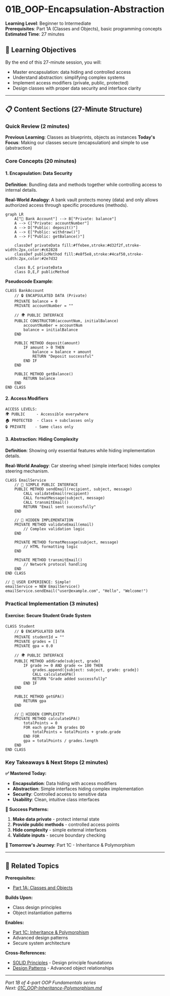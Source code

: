 # 01B_OOP-Encapsulation-Abstraction

**Learning Level**: Beginner to Intermediate  
**Prerequisites**: Part 1A (Classes and Objects), basic programming concepts  
**Estimated Time**: 27 minutes  

## 🎯 Learning Objectives

By the end of this 27-minute session, you will:

- Master encapsulation: data hiding and controlled access
- Understand abstraction: simplifying complex systems
- Implement access modifiers (private, public, protected)
- Design classes with proper data security and interface clarity

---

## 📋 Content Sections (27-Minute Structure)

### Quick Review (2 minutes)

**Previous Learning**: Classes as blueprints, objects as instances
**Today's Focus**: Making our classes secure (encapsulation) and simple to use (abstraction)

### Core Concepts (20 minutes)

#### **1. Encapsulation: Data Security**

**Definition**: Bundling data and methods together while controlling access to internal details.

**Real-World Analogy**: A bank vault protects money (data) and only allows authorized access through specific procedures (methods).

```mermaid
graph LR
    A["🏦 Bank Account"] --> B["Private: balance"]
    A --> C["Private: accountNumber"]
    A --> D["Public: deposit()"]
    A --> E["Public: withdraw()"]
    A --> F["Public: getBalance()"]
    
    classDef privateData fill:#ffebee,stroke:#d32f2f,stroke-width:2px,color:#c62828
    classDef publicMethod fill:#e8f5e8,stroke:#4caf50,stroke-width:2px,color:#2e7d32
    
    class B,C privateData
    class D,E,F publicMethod
```

**Pseudocode Example**:

```text
CLASS BankAccount
    // 🔒 ENCAPSULATED DATA (Private)
    PRIVATE balance = 0
    PRIVATE accountNumber = ""
    
    // 🌍 PUBLIC INTERFACE
    PUBLIC CONSTRUCTOR(accountNum, initialBalance)
        accountNumber = accountNum
        balance = initialBalance
    END
    
    PUBLIC METHOD deposit(amount)
        IF amount > 0 THEN
            balance = balance + amount
            RETURN "Deposit successful"
        END IF
    END
    
    PUBLIC METHOD getBalance()
        RETURN balance
    END
END CLASS
```

#### **2. Access Modifiers**

```text
ACCESS LEVELS:
🌍 PUBLIC     - Accessible everywhere
🏠 PROTECTED  - Class + subclasses only  
🔒 PRIVATE    - Same class only
```

#### **3. Abstraction: Hiding Complexity**

**Definition**: Showing only essential features while hiding implementation details.

**Real-World Analogy**: Car steering wheel (simple interface) hides complex steering mechanism.

```text
CLASS EmailService
    // 🎯 SIMPLE PUBLIC INTERFACE
    PUBLIC METHOD sendEmail(recipient, subject, message)
        CALL validateEmail(recipient)
        CALL formatMessage(subject, message)
        CALL transmitEmail()
        RETURN "Email sent successfully"
    END
    
    // 🔧 HIDDEN IMPLEMENTATION
    PRIVATE METHOD validateEmail(email)
        // Complex validation logic
    END
    
    PRIVATE METHOD formatMessage(subject, message)
        // HTML formatting logic
    END
    
    PRIVATE METHOD transmitEmail()
        // Network protocol handling
    END
END CLASS

// 🎯 USER EXPERIENCE: Simple!
emailService = NEW EmailService()
emailService.sendEmail("user@example.com", "Hello", "Welcome!")
```

### Practical Implementation (3 minutes)

#### Exercise: Secure Student Grade System

```text
CLASS Student
    // 🔒 ENCAPSULATED DATA
    PRIVATE studentId = ""
    PRIVATE grades = []
    PRIVATE gpa = 0.0
    
    // 🌍 PUBLIC INTERFACE
    PUBLIC METHOD addGrade(subject, grade)
        IF grade >= 0 AND grade <= 100 THEN
            grades.append({subject: subject, grade: grade})
            CALL calculateGPA()
            RETURN "Grade added successfully"
        END IF
    END
    
    PUBLIC METHOD getGPA()
        RETURN gpa
    END
    
    // 🔧 HIDDEN COMPLEXITY
    PRIVATE METHOD calculateGPA()
        totalPoints = 0
        FOR each grade IN grades DO
            totalPoints = totalPoints + grade.grade
        END FOR
        gpa = totalPoints / grades.length
    END
END CLASS
```

### Key Takeaways & Next Steps (2 minutes)

**✅ Mastered Today:**

- **Encapsulation**: Data hiding with access modifiers
- **Abstraction**: Simple interfaces hiding complex implementation
- **Security**: Controlled access to sensitive data
- **Usability**: Clean, intuitive class interfaces

**🎯 Success Patterns:**

1. **Make data private** - protect internal state
2. **Provide public methods** - controlled access points
3. **Hide complexity** - simple external interfaces
4. **Validate inputs** - secure boundary checking

**🚀 Tomorrow's Journey**: Part 1C - Inheritance & Polymorphism

---

## 🔗 Related Topics

**Prerequisites:**

- [Part 1A: Classes and Objects](./01A_OOP-Classes-and-Objects.md)

**Builds Upon:**

- Class design principles
- Object instantiation patterns

**Enables:**

- [Part 1C: Inheritance & Polymorphism](./01C_OOP-Inheritance-Polymorphism.md)
- Advanced design patterns
- Secure system architecture

**Cross-References:**

- [SOLID Principles](../02_SOLID-Principles/) - Design principle foundations
- [Design Patterns](../08_Design-Patterns/) - Advanced object relationships

---

*Part 1B of 4-part OOP Fundamentals series*  
*Next: [01C_OOP-Inheritance-Polymorphism.md](./01C_OOP-Inheritance-Polymorphism.md)*
